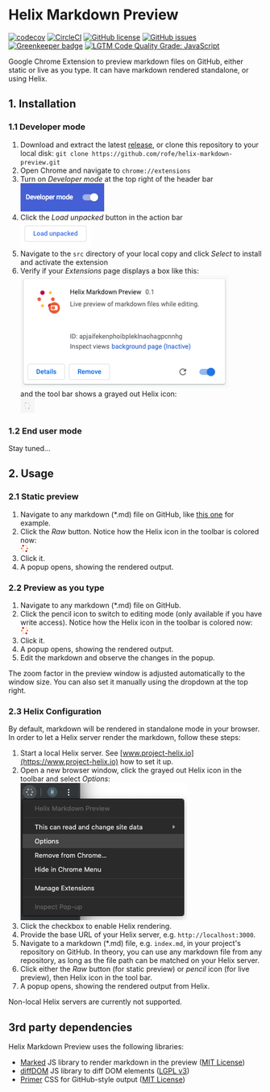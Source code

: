 # Helix Markdown Preview

[![codecov](https://img.shields.io/codecov/c/github/adobe/helix-markdown-preview.svg)](https://codecov.io/gh/adobe/helix-markdown-preview)
[![CircleCI](https://img.shields.io/circleci/project/github/adobe/helix-markdown-preview/master.svg)](https://circleci.com/gh/adobe/helix-markdown-preview/tree/master)
[![GitHub license](https://img.shields.io/github/license/adobe/helix-markdown-preview.svg)](https://github.com/adobe/helix-markdown-preview/blob/master/LICENSE.txt)
[![GitHub issues](https://img.shields.io/github/issues/adobe/helix-markdown-preview.svg)](https://github.com/adobe/helix-markdown-preview/issues)
[![Greenkeeper badge](https://badges.greenkeeper.io/adobe/helix-markdown-preview.svg)](https://greenkeeper.io/)
[![LGTM Code Quality Grade: JavaScript](https://img.shields.io/lgtm/grade/javascript/g/adobe/helix-markdown-preview.svg?logo=lgtm&logoWidth=18)](https://lgtm.com/projects/g/adobe/helix-markdown-preview)

Google Chrome Extension to preview markdown files on GitHub, either static or live as you type. It can have markdown rendered standalone, or using Helix.

## 1. Installation

### 1.1 Developer mode
1. Download and extract the latest [release](https://github.com/adobe/helix-markdown-preview/releases), or clone this repository to your local disk: `git clone https://github.com/rofe/helix-markdown-preview.git`
2. Open Chrome and navigate to `chrome://extensions`
3. Turn on _Developer mode_ at the top right of the header bar<br />
![Developer mode](doc/install_developer_mode.png)
4. Click the _Load unpacked_ button in the action bar<br />
![Load unpacked](doc/install_load_unpacked.png)
5. Navigate to the `src` directory of your local copy and click _Select_ to install and activate the extension
6. Verify if your _Extensions_ page displays a box like this:<br />
![Extension box](doc/install_extension_box.png)<br />
   and the tool bar shows a grayed out Helix icon:<br />
![Extension icon disabled](doc/install_toolbar_icon.png)

### 1.2 End user mode
Stay tuned...


## 2. Usage

### 2.1 Static preview
1. Navigate to any markdown (\*.md) file on GitHub, like [this one](https://github.com/adobe/project-helix.io/blob/master/index.md) for example.
2. Click the _Raw_ button. Notice how the Helix icon in the toolbar is colored now:<br />
![Extension icon enabled](src/images/helix_logo_16.png)
3. Click it.
4. A popup opens, showing the rendered output.

### 2.2 Preview as you type
1. Navigate to any markdown (\*.md) file on GitHub.
2. Click the pencil icon to switch to editing mode (only available if you have write access). Notice how the Helix icon in the toolbar is colored now:<br />
![Extension icon enabled](src/images/helix_logo_16.png)
3. Click it.
4. A popup opens, showing the rendered output.
5. Edit the markdown and observe the changes in the popup.

The zoom factor in the preview window is adjusted automatically to the window size. You can also set it manually using the dropdown at the top right.

### 2.3 Helix Configuration

By default, markdown will be rendered in standalone mode in your browser. In order to let a Helix server render the markdown, follow these steps:

1. Start a local Helix server. See [www.project-helix.io](https://www.project-helix.io) how to set it up.
2. Open a new browser window, click the grayed out Helix icon in the toolbar and select _Options_:<br />
![Context menu - Options](doc/contextmenu_options.png)
3. Click the checkbox to enable Helix rendering.
4. Provide the base URL of your Helix server, e.g. `http://localhost:3000`.
5. Navigate to a markdown (\*.md) file, e.g. `index.md`, in your project's repository on GitHub. In theory, you can use any markdown file from any repository, as long as the file path can be matched on your Helix server.
6. Click either the _Raw_ button (for static preview) or _pencil_ icon (for live preview), then Helix icon in the tool bar.
7. A popup opens, showing the rendered output from Helix.

Non-local Helix servers are currently not supported.

## 3rd party dependencies

Helix Markdown Preview uses the following libraries:
* [Marked](https://github.com/markedjs/marked) JS library to render markdown in the preview ([MIT License](https://opensource.org/licenses/MIT))
* [diffDOM](https://github.com/fiduswriter/diffDOM) JS library to diff DOM elements ([LGPL v3](https://www.gnu.org/licenses/lgpl-3.0.txt))
* [Primer](https://primer.style/) CSS for GitHub-style output ([MIT License](https://opensource.org/licenses/MIT))
